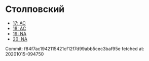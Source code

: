# Столповский
- [17: AC](17.md)
- [18: AC](18.md)
- [19: NA](19.md)
- [20: NA](20.md)

Commit: f84f7ac1942115421cf12f7d99abb5cec3baf95e
 fetched at: 20201015-094750
